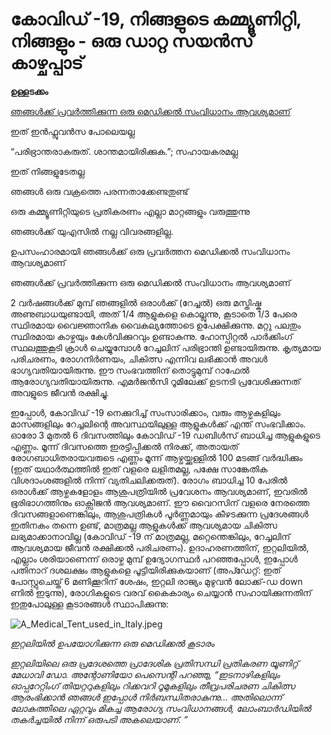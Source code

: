 # കോവിഡ് -19, നിങ്ങളുടെ കമ്മ്യൂണിറ്റി, നിങ്ങളും - ഒരു ഡാറ്റ സയൻസ് കാഴ്ചപ്പാട്

**ഉള്ളടക്കം**

[ഞങ്ങൾക്ക് പ്രവർത്തിക്കുന്ന ഒരു മെഡിക്കൽ സംവിധാനം ആവശ്യമാണ്](#one)

ഇത് ഇൻഫ്ലുവൻസ പോലെയല്ല

“പരിഭ്രാന്തരാകരുത്. ശാന്തമായിരിക്കുക.”; സഹായകരമല്ല

ഇത് നിങ്ങളുടേതല്ല

ഞങ്ങൾ ഒരു വക്രത്തെ പരന്നതാക്കേണ്ടതുണ്ട്

ഒരു കമ്മ്യൂണിറ്റിയുടെ പ്രതികരണം എല്ലാ മാറ്റങ്ങളും വരുത്തുന്നു

ഞങ്ങൾക്ക് യുഎസിൽ നല്ല വിവരങ്ങളില്ല.

ഉപസംഹാരമായി ഞങ്ങൾക്ക് ഒരു പ്രവർത്തന മെഡിക്കൽ സംവിധാനം ആവശ്യമാണ്

<span id="one" class="anchor"></span>ഞങ്ങൾക്ക് പ്രവർത്തിക്കുന്ന ഒരു മെഡിക്കൽ സംവിധാനം ആവശ്യമാണ്

2 വർഷങ്ങൾക്ക് മുമ്പ് ഞങ്ങളിൽ ഒരാൾക്ക് (റേച്ചൽ) ഒരു മസ്തിഷ്ക അണുബാധയുണ്ടായി, അത് 1/4 ആളുകളെ കൊല്ലുന്നു, കൂടാതെ 1/3 പേരെ സ്ഥിരമായ വൈജ്ഞാനിക വൈകല്യത്തോടെ ഉപേക്ഷിക്കുന്നു. മറ്റു പലതും സ്ഥിരമായ കാഴ്ചയും കേൾവിക്കുറവും ഉണ്ടാകുന്നു. ഹോസ്പിറ്റൽ പാർക്കിംഗ് സ്ഥലത്തുകൂടി ക്രാൾ ചെയ്യുമ്പോൾ റേച്ചലിന് പരിഭ്രാന്തി ഉണ്ടായിരുന്നു. കൃത്യമായ പരിചരണം, രോഗനിർണയം, ചികിത്സ എന്നിവ ലഭിക്കാൻ അവൾ ഭാഗ്യവതിയായിരുന്നു. ഈ സംഭവത്തിന് തൊട്ടുമുമ്പ് റാഫേൽ ആരോഗ്യവതിയായിരുന്നു. എമർജൻസി റൂമിലേക്ക് ഉടനടി പ്രവേശിക്കുന്നത് അവളുടെ ജീവൻ രക്ഷിച്ചു.

ഇപ്പോൾ, കോവിഡ് -19 നെക്കുറിച്ച് സംസാരിക്കാം, വരും ആഴ്ചകളിലും മാസങ്ങളിലും റേച്ചലിന്റെ അവസ്ഥയിലുള്ള ആളുകൾക്ക് എന്ത് സംഭവിക്കാം. ഓരോ 3 മുതൽ 6 ദിവസത്തിലും കോവിഡ് -19 ഡബിൾസ് ബാധിച്ച ആളുകളുടെ എണ്ണം. മൂന്ന് ദിവസത്തെ ഇരട്ടിപ്പിക്കൽ നിരക്ക്, അതായത് രോഗബാധിതരായവരുടെ എണ്ണം മൂന്ന് ആഴ്ചയ്ക്കുള്ളിൽ 100 മടങ്ങ് വർദ്ധിക്കും (ഇത് യഥാർത്ഥത്തിൽ ഇത് വളരെ ലളിതമല്ല, പക്ഷേ സാങ്കേതിക വിശദാംശങ്ങളിൽ നിന്ന് വ്യതിചലിക്കരുത്). രോഗം ബാധിച്ച 10 പേരിൽ ഒരാൾക്ക് ആഴ്ചകളോളം ആശുപത്രിയിൽ പ്രവേശനം ആവശ്യമാണ്, ഇവരിൽ ഭൂരിഭാഗത്തിനും ഓക്സിജൻ ആവശ്യമാണ്. ഈ വൈറസിന് വളരെ നേരത്തെ ദിവസങ്ങളാണെങ്കിലും, ആശുപത്രികൾ പൂർണ്ണമായും കീഴടക്കുന്ന പ്രദേശങ്ങൾ ഇതിനകം തന്നെ ഉണ്ട്, മാത്രമല്ല ആളുകൾക്ക് ആവശ്യമായ ചികിത്സ ലഭ്യമാക്കാനാവില്ല (കോവിഡ് -19 ന് മാത്രമല്ല, മറ്റെന്തെങ്കിലും, റേച്ചലിന് ആവശ്യമായ ജീവൻ രക്ഷിക്കൽ പരിചരണം). ഉദാഹരണത്തിന്, ഇറ്റലിയിൽ, എല്ലാം ശരിയാണെന്ന് ഒരാഴ്ച മുമ്പ് ഉദ്യോഗസ്ഥർ പറഞ്ഞപ്പോൾ, ഇപ്പോൾ പതിനാറ് ദശലക്ഷം ആളുകളെ പൂട്ടിയിരിക്കുകയാണ് (അപ്ഡേറ്റ്: ഇത് പോസ്റ്റുചെയ്ത് 6 മണിക്കൂറിന് ശേഷം, ഇറ്റലി രാജ്യം മുഴുവൻ ലോക്ക്-ഡ down ണിൽ ഇടുന്നു), രോഗികളുടെ വരവ് കൈകാര്യം ചെയ്യാൻ സഹായിക്കുന്നതിന് ഇതുപോലുള്ള കൂടാരങ്ങൾ സ്ഥാപിക്കുന്നു:

![A\_Medical\_Tent\_used\_in\_Italy.jpeg](2020-03-09-Covid19/media/image1.jpeg)

*ഇറ്റലിയിൽ ഉപയോഗിക്കുന്ന ഒരു മെഡിക്കൽ കൂടാരം*

*ഇറ്റലിയിലെ ഒരു പ്രദേശത്തെ പ്രാദേശിക പ്രതിസന്ധി പ്രതികരണ യൂണിറ്റ് മേധാവി ഡോ. അന്റോണിയോ പെസെന്റി പറഞ്ഞു, “ഇടനാഴികളിലും ഓപ്പറേറ്റിംഗ് തിയറ്ററുകളിലും റിക്കവറി റൂമുകളിലും തീവ്രപരിചരണ ചികിത്സ ആരംഭിക്കാൻ ഞങ്ങൾ ഇപ്പോൾ നിർബന്ധിതരാകുന്നു… അതിലൊന്ന് ലോകത്തിലെ ഏറ്റവും മികച്ച ആരോഗ്യ സംവിധാനങ്ങൾ, ലോംബാർഡിയിൽ തകർച്ചയിൽ നിന്ന് ഒരുപടി അകലെയാണ്. ”*
